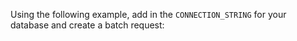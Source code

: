 Using the following example, add in the `CONNECTION_STRING` for your database and create a batch request:

```python name="version-0.18.8 tests/integration/docusaurus/connecting_to_your_data/database/athena_python_example.py Datasource dict config"
```
